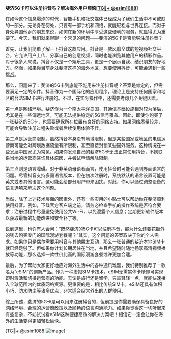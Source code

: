 **斐济5G卡可以注册抖音吗？解决海外用户烦恼[[TG💪+ @esim1088](https://t.me/s/esim1088)]**

在如今这个信息爆炸的时代，智能手机和社交媒体已经成为了我们生活中不可或缺的一部分。无论身在何处，只要有一部手机和网络，就能轻松与世界连接。而对于身处异国他乡的朋友来说，如何在新的环境中享受这些便利的服务，就显得尤为重要了。今天，我们就来聊聊一个常见的问题——斐济的5G卡是否能够注册抖音？

首先，让我们简单了解一下抖音这款应用。抖音是一款风靡全球的短视频社交平台，它允许用户上传、分享自己的创意视频，同时也能浏览其他用户的精彩作品。对于很多人来说，抖音不仅是一个娱乐工具，更是一个展示自我、结识朋友的好地方。然而，如果你目前身处斐济这样的海外地区，想要使用抖音，可能会遇到一些挑战。

那么，问题来了：斐济的5G卡到底能不能用来注册抖音呢？答案是肯定的，但需要满足一定的条件。抖音作为一个国际化的应用程序，理论上是支持任何国家和地区的合法SIM卡进行注册的。不过，在实际操作中，还需要考虑几个关键因素。

第一点是网络环境。斐济作为一个南太平洋岛国，其通信基础设施相对较为落后，尤其是在一些偏远地区，可能无法提供稳定的5G信号覆盖。因此，即使你购买了一张斐济的5G卡，也需要确保所在位置有良好的网络支持。如果网络质量较差，可能会导致注册过程失败或者后续使用体验不佳。

第二点是运营商限制。虽然抖音本身没有地域限制，但是某些国家或地区的电信运营商可能会对跨境数据流量有所限制，甚至直接封锁某些国外服务。这种情况在一些发展中国家尤为常见。如果你发现自己的斐济5G卡无法正常使用抖音，不妨联系当地的运营商咨询具体原因，并尝试申请解除限制。

第三点则是语言障碍。对于非英语母语者而言，使用抖音时可能会遇到界面语言的问题。尽管抖音支持多国语言版本，但在初次注册时，系统默认的语言设置可能是英文或者其他语言。这可能会给部分用户带来困扰。对此，你可以通过调整设备的语言选项来解决这个问题。

当然，除了上述技术层面的因素外，还有一些实用的小贴士可以帮助你在斐济顺利使用抖音。例如，下载官方客户端之前，请务必检查手机的操作系统是否符合要求；注册过程中尽量避免使用公共Wi-Fi，以免泄露个人信息；定期更新软件版本以获取最新的功能改进和安全补丁等。

说到这里，也许有人会问：“既然斐济的5G卡可以注册抖音，那为什么还要花额外的钱去购买专门的国际漫游套餐呢？”其实，这个问题的答案取决于你的个人需求。如果你只是偶尔需要用抖音与其他朋友互动，那么一张普通的斐济本地SIM卡就已经足够了。但如果你计划长期居住在当地，并且希望随时随地畅享高清视频播放等功能，那么选择一款性价比高的国际漫游套餐或许更加合适。

最后，为了帮助大家更好地应对海外生活中的各种通讯难题，我们特别推荐了一款名为“eSIM”的创新产品。作为一种虚拟SIM卡技术，eSIM无需实体卡槽即可实现即时激活和切换运营商的功能。无论是旅行还是留学，只需轻轻一点，就能快速接入全球范围内的优质网络资源。更重要的是，相比传统SIM卡，eSIM还具有体积小巧、防水防尘等诸多优点，非常适合经常外出的人群使用。

综上所述，斐济的5G卡是可以用来注册抖音的，但前提是你需要确保具备良好的网络环境、合理的运营商政策以及顺畅的语言沟通能力。如果你觉得这一切听起来有些复杂，不妨试试看eSIM这种便捷高效的解决方案吧！相信它一定会让你在海外的生活变得更加轻松愉快。

[[TG💪+ @esim1088](https://t.me/s/esim1088) ![Image](https://i.postimg.cc/4NQfJmqS/Snipaste-2025-05-13-00-14-12.png)]